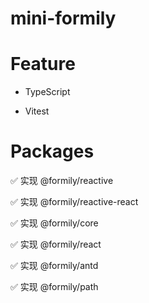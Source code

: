 # mini-formily

# Feature

- TypeScript

- Vitest

# Packages

✅ 实现 @formily/reactive

✅ 实现 @formily/reactive-react

✅ 实现 @formily/core

✅ 实现 @formily/react

✅ 实现 @formily/antd

✅ 实现 @formily/path
